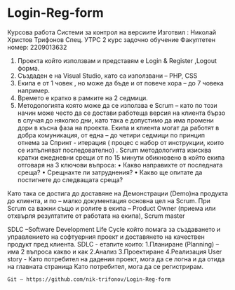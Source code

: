 # Login-Reg-form
Курсова работа
Системи за контрол на версиите
Изготвил : Николай Христов Трифонов
Спец.  УТРС 2 курс задочно обучение
Факултетен номер: 2209013632
1.	Проекта който използвам и представям е Login & Register ,Logout форма.
2.	Създаден е на Visual Studio, като са използвани – PHP, CSS
3.	Екипа е от 1 човек , но може да бъде и от повече хора – до 7  човека например.
4.	Времето е кратко в рамките на 2 седмици.
5.	Методологията която може да се използва е Scrum – като по този начин може често да се достави работеща версия на клиента бързо в случая до няколко дни, като така е допустимо да има промени дори в късна фаза на проекта. Екипа и клиента могат да работят в добра комуникация, от една – до четири седмици по принцип отнема за Спринт - итерация ( процес с набор от инструкции, които се изпълняват последователно) .
Scrum методологията изисква кратки ежедневни срещи от по 15 минути обикновено в който екипа отговаря на 3 ключови въпроса:
•	Какво направихте от последната среща?
•	Срещнахте ли затруднения?
•	Какво ще опитате да постигнете до следващата среща?

Като така се достига до доставяне на Демонстрации (Demo)на продукта до клиента, и по – малко документация основна цел на Scrum. При Scrum  са важни също и ролите в екипа – Product Owner (приема или отхвърля резултатите от работата на екипа), Scrum master 

SDLC –Software Development Life Cycle който помага за създаването и управлението на софтуерния проект и доставянето на качествен продукт пред клиента.
SDLC -  етапите които:
1.Планиране (Planning) – има 2 въпроса какво и как
2.Анализ 
3.Проектиране 
4.Реализация 
	User story -  Като потребител на дадения проект, мога да се логна и да 
			отида на главната страница
			Като потребител, мога да се регистрирам.

	Git – https://github.com/nik-trifonov/Login-Reg-form
